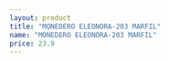 ```yaml
---
layout: product
title: "MONEDERO ELEONORA-203 MARFIL"
name: "MONEDERO ELEONORA-203 MARFIL"
price: 23.9
---
```

